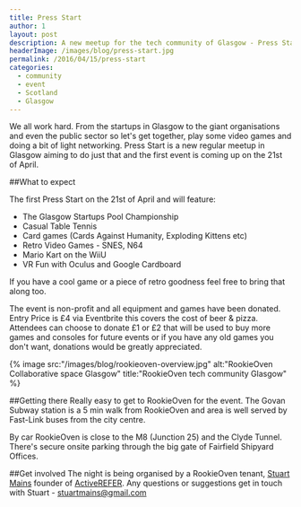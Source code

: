 ```yaml
---
title: Press Start
author: 1
layout: post
description: A new meetup for the tech community of Glasgow - Press Start. Video games, pool, VR, pizza and beer. First event is on 21st of April in the RookieOven collaborative space in Govan.
headerImage: /images/blog/press-start.jpg
permalink: /2016/04/15/press-start
categories:
  - community
  - event
  - Scotland
  - Glasgow
---
```

We all work hard. From the startups in Glasgow to the giant organisations and even the public sector so let's get together, play some video games and doing a bit of light networking. Press Start is a new regular meetup in Glasgow aiming to do just that and the first event is coming up on the 21st of April.

##What to expect

The first Press Start on the 21st of April and will feature:

* The Glasgow Startups Pool Championship
* Casual Table Tennis
* Card games (Cards Against Humanity, Exploding Kittens etc)
* Retro Video Games - SNES, N64
* Mario Kart on the WiiU
* VR Fun with Oculus and Google Cardboard

If you have a cool game or a piece of retro goodness feel free to bring that along too.

The event is non-profit and all equipment and games have been donated. Entry Price is £4 via Eventbrite this covers the cost of beer & pizza. Attendees can choose to donate £1 or £2 that will be used to buy more games and consoles for future events or if you have any old games you don't want, donations would be greatly appreciated.


{% image src:"/images/blog/rookieoven-overview.jpg" alt:"RookieOven Collaborative space Glasgow" title:"RookieOven tech community Glasgow" %}

##Getting there
Really easy to get to RookieOven for the event. The Govan Subway station is a 5 min walk from RookieOven and area is well served by Fast-Link buses from the city centre.

By car RookieOven is close to the M8 (Junction 25) and the Clyde Tunnel. There's secure onsite parking through the big gate of Fairfield Shipyard Offices.

##Get involved
The night is being organised by a RookieOven tenant, [Stuart Mains](https://twitter.com/stuart_mains) founder of [ActiveREFER](http://activerefer.com). Any questions or suggestions get in touch with Stuart - stuartmains@gmail.com
